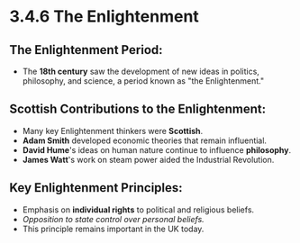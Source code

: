 # 3.4.6 The Enlightenment

## The Enlightenment Period:

- The **18th century** saw the development of new ideas in politics, philosophy, and science, a period known as "the Enlightenment."

## Scottish Contributions to the Enlightenment:

- Many key Enlightenment thinkers were **Scottish**.
- **Adam Smith** developed economic theories that remain influential.
- **David Hume**'s ideas on human nature continue to influence **philosophy**.
- **James Watt**'s work on steam power aided the Industrial Revolution.

## Key Enlightenment Principles:

- Emphasis on **individual rights** to political and religious beliefs.
- *Opposition to state control over personal beliefs.*
- This principle remains important in the UK today.